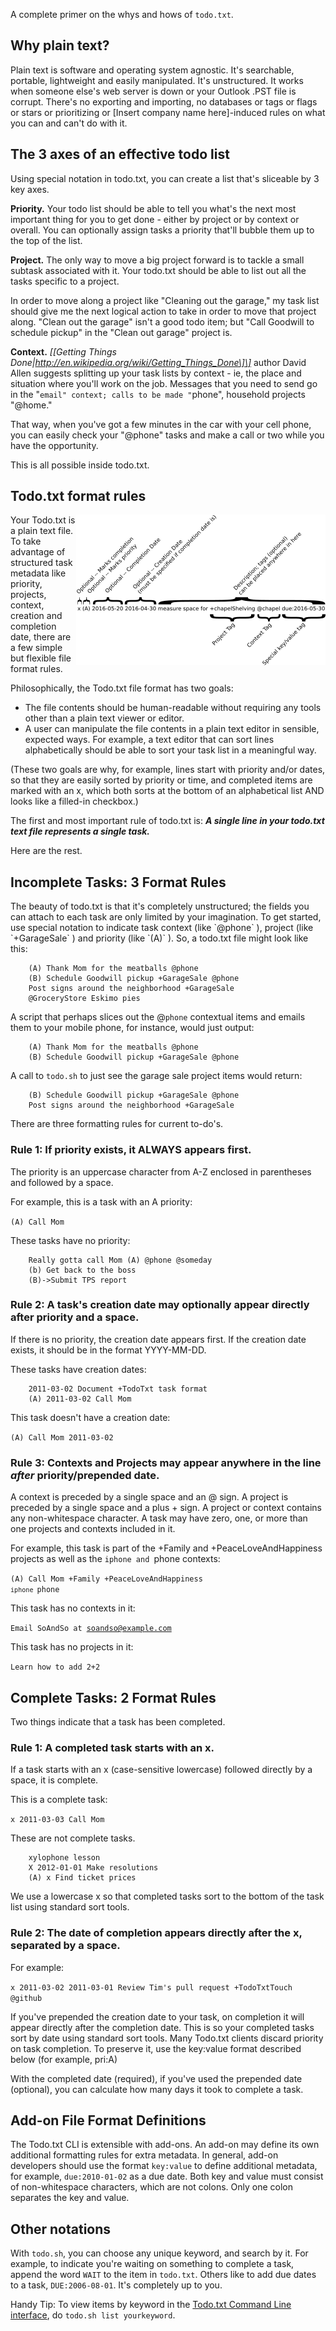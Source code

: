 A complete primer on the whys and hows of `todo.txt`.

## Why plain text?

Plain text is software and operating system agnostic. It's searchable,
portable, lightweight and easily manipulated. It's unstructured. It
works when someone else's web server is down or your Outlook .PST file
is corrupt. There's no exporting and importing, no databases or tags or
flags or stars or prioritizing or \[Insert company name here\]-induced
rules on what you can and can't do with it.

## The 3 axes of an effective todo list

Using special notation in todo.txt, you can create a list that's
sliceable by 3 key axes.

**Priority.** Your todo list should be able to tell you what's the next
most important thing for you to get done - either by project or by
context or overall. You can optionally assign tasks a priority that'll
bubble them up to the top of the list.

**Project.** The only way to move a big project forward is to tackle a
small subtask associated with it. Your todo.txt should be able to list
out all the tasks specific to a project.

In order to move along a project like "Cleaning out the garage," my task
list should give me the next logical action to take in order to move
that project along. "Clean out the garage" isn't a good todo item; but
"Call Goodwill to schedule pickup" in the "Clean out garage" project is.

**Context.** *\[\[Getting Things
Done\|http://en.wikipedia.org/wiki/Getting_Things_Done\]\]* author David
Allen suggests splitting up your task lists by context - ie, the place
and situation where you'll work on the job. Messages that you need to
send go in the "`email" context; calls to be made "`phone", household
projects "@home."

That way, when you've got a few minutes in the car with your cell phone,
you can easily check your "@phone" tasks and make a call or two while
you have the opportunity.

This is all possible inside todo.txt.

## Todo.txt format rules

<img align="right" src="./todo.txt_summary.png" alt="Format Quick Reference Image"></span>Your
Todo.txt is a plain text file. To take advantage of structured task
metadata like priority, projects, context, creation and completion date,
there are a few simple but flexible file format rules.

Philosophically, the Todo.txt file format has two goals:

- The file contents should be human-readable without requiring any tools
  other than a plain text viewer or editor.
- A user can manipulate the file contents in a plain text editor in
  sensible, expected ways. For example, a text editor that can sort
  lines alphabetically should be able to sort your task list in a
  meaningful way.

(These two goals are why, for example, lines start with priority and/or
dates, so that they are easily sorted by priority or time, and completed
items are marked with an x, which both sorts at the bottom of an
alphabetical list AND looks like a filled-in checkbox.)

The first and most important rule of todo.txt is: ***A single line in
your todo.txt text file represents a single task.***

Here are the rest.

## Incomplete Tasks: 3 Format Rules

The beauty of todo.txt is that it's completely unstructured; the fields
you can attach to each task are only limited by your imagination. To get
started, use special notation to indicate task context (like \`@phone\`
), project (like \`+GarageSale\` ) and priority (like \`(A)\` ). So, a
todo.txt file might look like this:

        (A) Thank Mom for the meatballs @phone 
        (B) Schedule Goodwill pickup +GarageSale @phone
        Post signs around the neighborhood +GarageSale
        @GroceryStore Eskimo pies

A script that perhaps slices out the @`phone` contextual items and
emails them to your mobile phone, for instance, would just output:

        (A) Thank Mom for the meatballs @phone 
        (B) Schedule Goodwill pickup +GarageSale @phone

A call to `todo.sh` to just see the garage sale project items would
return:

        (B) Schedule Goodwill pickup +GarageSale @phone
        Post signs around the neighborhood +GarageSale

There are three formatting rules for current to-do's.

### Rule 1: If priority exists, it ALWAYS appears first.

The priority is an uppercase character from A-Z enclosed in parentheses
and followed by a space.

For example, this is a task with an A priority:

<code>(A) Call Mom</code>

These tasks have no priority:

        Really gotta call Mom (A) @phone @someday
        (b) Get back to the boss
        (B)->Submit TPS report

### Rule 2: A task's creation date may optionally appear directly after priority and a space.

If there is no priority, the creation date appears first. If the
creation date exists, it should be in the format YYYY-MM-DD.

These tasks have creation dates:

        2011-03-02 Document +TodoTxt task format
        (A) 2011-03-02 Call Mom

This task doesn't have a creation date:

<code>(A) Call Mom 2011-03-02</code>

### Rule 3: Contexts and Projects may appear anywhere in the line *after* priority/prepended date.

A context is preceded by a single space and an @ sign. A project is
preceded by a single space and a plus + sign. A project or context
contains any non-whitespace character. A task may have zero, one, or
more than one projects and contexts included in it.

For example, this task is part of the +Family and +PeaceLoveAndHappiness
projects as well as the `iphone and `phone contexts:

<code>(A) Call Mom +Family +PeaceLoveAndHappiness `iphone `phone</code>

This task has no contexts in it:

<code>Email SoAndSo at soandso@example.com</code>

This task has no projects in it:

<code>Learn how to add 2+2</code>

## Complete Tasks: 2 Format Rules

Two things indicate that a task has been completed.

### Rule 1: A completed task starts with an x.

If a task starts with an x (case-sensitive lowercase) followed directly
by a space, it is complete.

This is a complete task:

<code>x 2011-03-03 Call Mom</code>

These are not complete tasks.

        xylophone lesson
        X 2012-01-01 Make resolutions
        (A) x Find ticket prices

We use a lowercase x so that completed tasks sort to the bottom of the
task list using standard sort tools.

### Rule 2: The date of completion appears directly after the x, separated by a space.

For example:

<code>x 2011-03-02 2011-03-01 Review Tim's pull request +TodoTxtTouch
@github</code>

If you've prepended the creation date to your task, on completion it
will appear directly after the completion date. This is so your
completed tasks sort by date using standard sort tools. Many Todo.txt
clients discard priority on task completion. To preserve it, use the
key:value format described below (for example, pri:A)

With the completed date (required), if you've used the prepended date
(optional), you can calculate how many days it took to complete a task.

## Add-on File Format Definitions

The Todo.txt CLI is extensible with add-ons. An add-on may define its
own additional formatting rules for extra metadata. In general, add-on
developers should use the format <code>key:value</code> to define
additional metadata, for example, <code>due:2010-01-02</code> as a due
date. Both key and value must consist of non-whitespace characters,
which are not colons. Only one colon separates the key and value.

## Other notations

With `todo.sh`, you can choose any unique keyword, and search by it. For
example, to indicate you're waiting on something to complete a task,
append the word `WAIT` to the item in `todo.txt`. Others like to add due
dates to a task, `DUE:2006-08-01`. It's completely up to you.

Handy Tip: To view items by keyword in the [Todo.txt Command Line interface](https://github.com/todotxt/todo.txt-cli), do
`todo.sh list yourkeyword`.
